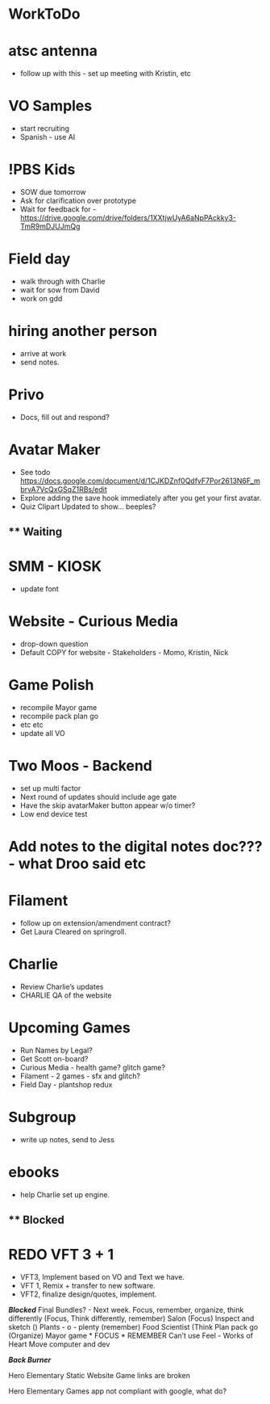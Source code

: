 # WorkToDo

# atsc antenna
* follow up with this - set up meeting with Kristin, etc

# VO Samples
* start recruiting 
* Spanish - use AI

# !PBS Kids
* SOW due tomorrow
* Ask for clarification over prototype
* Wait for feedback for - https://drive.google.com/drive/folders/1XXtjwUyA6aNpPAckky3-TmR9mDJUJmQg

# Field day
* walk through with Charlie
* wait for sow from David
* work on gdd

# hiring another person
* arrive at work
* send notes.

# Privo
* Docs, fill out and respond?

# Avatar Maker
* See todo https://docs.google.com/document/d/1CJKDZnf0QdfvF7Por2613N6F_mbrvA7VcQxGSqZ1RBs/edit 
* Explore adding the save hook immediately after you get your first avatar. 
* Quiz Clipart Updated to show… beeples?

## ** Waiting

# SMM - KIOSK
* update font

# Website - Curious Media
* drop-down question 
* Default COPY for website - Stakeholders - Momo, Kristin, Nick

# Game Polish
* recompile Mayor game
* recompile pack plan go
* etc etc
* update all VO

# Two Moos - Backend
* set up multi factor
* Next round of updates should include age gate
* Have the skip avatarMaker button appear w/o timer?
* Low end device test

# Add notes to the digital notes doc??? - what Droo said etc

# Filament
* follow up on extension/amendment contract?
* Get Laura Cleared on springroll.

# Charlie
* Review Charlie’s updates
* CHARLIE QA of the website

# Upcoming Games
* Run Names by Legal?
* Get Scott on-board?
* Curious Media - health game? glitch game?
* Filament - 2 games - sfx and glitch?
* Field Day - plantshop redux

# Subgroup
* write up notes, send to Jess

# ebooks
* help Charlie set up engine.

## ** Blocked

# REDO VFT 3 + 1
*	VFT3, Implement based on VO and Text we have.
*	VFT 1, Remix + transfer to new software.
*	VFT2, finalize design/quotes, implement.


***Blocked***
Final Bundles? - Next week.
	Focus, remember, organize, think differently 
		(Focus, Think differently, remember)
	Salon (Focus)
	Inspect and sketch ()
	Plants - o - plenty (remember)
	Food Scientist (Think
 	Plan pack go (Organize)
	Mayor game
	* FOCUS
	* REMEMBER
	Can’t use 
		Feel - Works of Heart
		Move computer and dev


***Back Burner***

Hero Elementary Static Website
	Game links are broken

Hero Elementary Games app
	not compliant with google, what do?
